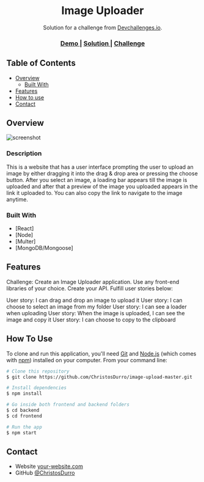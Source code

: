 <!-- Please update value in the {}  -->

<h1 align="center">Image Uploader</h1>

<div align="center">
   Solution for a challenge from  <a href="http://devchallenges.io" target="_blank">Devchallenges.io</a>.
</div>

<div align="center">
  <h3>
    <a href="https://image-upload-master.netlify.app/">
      Demo
    </a>
    <span> | </span>
    <a href="https://devchallenges.io/solutions/F2wM83XBF5duADX2NTDy">
      Solution
    </a>
    <span> | </span>
    <a href="https://devchallenges.io/challenges/O2iGT9yBd6xZBrOcVirx">
      Challenge
    </a>
  </h3>
</div>

<!-- TABLE OF CONTENTS -->

## Table of Contents

- [Overview](#overview)
  - [Built With](#built-with)
- [Features](#features)
- [How to use](#how-to-use)
- [Contact](#contact)

<!-- OVERVIEW -->

## Overview

![screenshot](![Screenshot_1](https://user-images.githubusercontent.com/68753715/209660109-d3057058-9945-446a-b323-883947af0df7.png))

### Description

This is a website that has a user interface prompting the user to upload an image by either dragging it into the drag & drop area or pressing the choose button. After you select an image, a loading bar appears till the image is uploaded and after that a preview of the image you uploaded appears in the link it uploaded to. You can also copy the link to navigate to the image anytime.

### Built With

<!-- This section should list any major frameworks that you built your project using. Here are a few examples.-->

- [React]
- [Node]
- [Multer]
- [MongoDB/Mongoose]

## Features

<!-- List the features of your application or follow the template. Don't share the figma file here :) -->

Challenge: Create an Image Uploader application. Use any front-end libraries of your choice. Create your API. Fulfill user stories below:

User story: I can drag and drop an image to upload it
User story: I can choose to select an image from my folder
User story: I can see a loader when uploading
User story: When the image is uploaded, I can see the image and copy it
User story: I can choose to copy to the clipboard

## How To Use

<!-- Example: -->

To clone and run this application, you'll need [Git](https://git-scm.com) and [Node.js](https://nodejs.org/en/download/) (which comes with [npm](http://npmjs.com)) installed on your computer. From your command line:

```bash
# Clone this repository
$ git clone https://github.com/ChristosDurro/image-upload-master.git

# Install dependencies
$ npm install

# Go inside both frontend and backend folders
$ cd backend
$ cd frontend

# Run the app
$ npm start
```

## Contact

- Website [your-website.com](https://{your-web-site-link})
- GitHub [@ChristosDurro](https://github.com/ChristosDurro)

